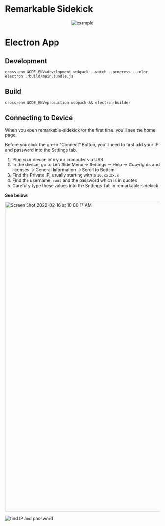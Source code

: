 
# Remarkable Sidekick

<p align="center">
    <img align="center" src="doc/homepage-screenshot.png" alt="example"/>
</p>

# Electron App

## Development

```
cross-env NODE_ENV=development webpack --watch --progress --color
electron ./build/main.bundle.js
```

## Build

```
cross-env NODE_ENV=production webpack && electron-builder
```

## Connecting to Device

When you open remarkable-sidekick for the first time, you'll see the home page.

Before you click the green "Connect" Button, you'll need to first add your IP and password into the Settings tab.

1. Plug your device into your computer via USB
2. In the device, go to Left Side Menu -> Settings -> Help -> Copyrights and licenses -> General Information -> Scroll to Bottom
3. Find the Private IP, usually starting with a `10.xx.xx.x`
4. Find the username, `root` and the password which is in quotes
5. Carefully type these values into the Settings Tab in remarkable-sidekick

**See below:**

<img width="1005" alt="Screen Shot 2022-02-16 at 10 00 17 AM" src="https://user-images.githubusercontent.com/15964/154306132-72190fb4-09d8-4a46-bee1-10d224a66ca9.png">

![find IP and password](https://user-images.githubusercontent.com/15964/154306917-b8651fe0-fdd3-408f-9a4f-a70bc7230c87.jpg)
